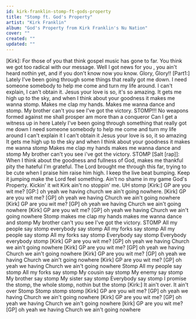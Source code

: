 ```yaml
---
id: kirk-franklin-stomp-ft-gods-property
title: "Stomp ft. God's Property"
artist: "Kirk Franklin"
album: "God's Property from Kirk Franklin's Nu Nation"
cover: ""
created: ""
updated: ""
---
```


[Kirk]: For those of you that think gospel music has gone to far.
You think we got too radical with our message.
Well I got news for you , you ain't heard nothin yet,
and if you don't know now you know. Glory, Glory!!
[Part1:] Lately I've been going through some things that really got me down.
I need someone somebody to help me come and turn my life around.
I can't explain, I can't obtain it. Jesus your love is so, it's so amazing.
It gets me high up to the sky, and when I think about your goodness it makes me wanna stomp.
Makes me clap my hands. Makes me wanna dance and stomp.
My brother can't you see I've got the victory. STOMP!!!
No weapons formed against me shall prosper am more than a conqueror
Can I get a witness up in here
Lately I've been going through something that really got me down
I need someone somebody to help me come and turn my life around
I can't explain it I can't obtain it
Jesus your love is so, it so amazing
It gets me high up to the sky and when I think about your goodness it makes me wanna stomp
Makes me clap my hands makes me wanna dance and stomp
My brother can't you see i've got the victory. STOMP
[Salt [rap]]: When I think about the goodness and fullness of God,
makes me thankful pity the hateful I'm grateful.
The Lord brought me through this far,
trying to be cute when I praise him raise him high.
I keep the live beat bumping. Keep it jumping make the Lord feel something.
Ain't no shame in my game God's Property. Kickin' it wit Kirk ain't no stoppin' me.
UH stomp
[Kirk:] GP are you wit me?
[GP:] oh yeah we having church we ain't going nowhere.
[Kirk] GP are you wit me?
[GP] oh yeah we having Church we ain't going nowhere
[Kirk] GP are you wit me?
[GP] oh yeah we having Church we ain't going nowhere
[Kirk] GP are you wit me?
[GP] oh yeah we having Church we ain't going nowhere
Stomp makes me clap my hands makes me wanna dance and stomp
My brother can't you see I've got the victory. STOMP
All my people say stomp everybody say stomp
All my forks say stomp
All my people say stomp
All my forks say stomp
Everybody say stomp
Everybody everybody stomp
[Kirk] GP are you wit me?
[GP] oh yeah we having Church we ain't going nowhere
[Kirk] GP are you wit me?
[GP] oh yeah we having Church we ain't going nowhere
[Kirk] GP are you wit me?
[GP] oh yeah we having Church we ain't going nowhere
[Kirk] GP are you wit me?
[GP] oh yeah we having Church we ain't going nowhere
Stomp
All my people say stomp
All my forks say stomp
My cousin say stomp
My enemy say stomp
My brother say stomp
My sister say stomp
Everybody say stomp
I promise the stomp, the whole stomp, nothin but the stomp
[Kirk:] It ain't over. It ain't over
Stomp Stomp stomp stomp
[Kirk] GP are you wit me?
[GP] oh yeah we having Church we ain't going nowhere
[Kirk] GP are you wit me?
[GP] oh yeah we having Church we ain't going nowhere
[kirk] GP are you wit me?
[GP] oh yeah we having Church we ain't going nowhere
